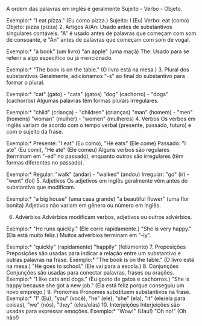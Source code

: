 A ordem das palavras em inglês é geralmente Sujeito - Verbo - Objeto.

Exemplo:*
"I eat pizza." (Eu como pizza.)
Sujeito: I (Eu)
Verbo: eat (como)
Objeto: pizza (pizza)
2. Artigos
A/An: Usado antes de substantivos singulares contáveis. "A" é usado antes de palavras que começam com som de consoante, e "An" antes de palavras que começam com som de vogal.

Exemplo:*
"a book" (um livro)
"an apple" (uma maçã)
The: Usado para se referir a algo específico ou já mencionado.

Exemplo:*
"The book is on the table." (O livro está na mesa.)
3. Plural dos substantivos
Geralmente, adicionamos "-s" ao final do substantivo para formar o plural.

Exemplo:*
"cat" (gato) - "cats" (gatos)
"dog" (cachorro) - "dogs" (cachorros)
Algumas palavras têm formas plurais irregulares.

Exemplo:*
"child" (criança) - "children" (crianças)
"man" (homem) - "men" (homens)
"woman" (mulher) - "women" (mulheres)
4. Verbos
Os verbos em inglês variam de acordo com o tempo verbal (presente, passado, futuro) e com o sujeito da frase.

Exemplo:*
Presente: "I eat" (Eu como), "He eats" (Ele come)
Passado: "I ate" (Eu comi), "He ate" (Ele comeu)
Alguns verbos são regulares (terminam em "-ed" no passado), enquanto outros são irregulares (têm formas diferentes no passado).

Exemplo:*
Regular: "walk" (andar) - "walked" (andou)
Irregular: "go" (ir) - "went" (foi)
5. Adjetivos
Os adjetivos em inglês geralmente vêm antes do substantivo que modificam.

Exemplo:*
"a big house" (uma casa grande)
"a beautiful flower" (uma flor bonita)
Adjetivos não variam em gênero ou número em inglês.

6. Advérbios
Advérbios modificam verbos, adjetivos ou outros advérbios.

Exemplo:*
"He runs quickly." (Ele corre rapidamente.)
"She is very happy." (Ela está muito feliz.)
Muitos advérbios terminam em "-ly".

Exemplo:*
"quickly" (rapidamente)
"happily" (felizmente)
7. Preposições
Preposições são usadas para indicar a relação entre um substantivo e outras palavras na frase.
Exemplo:*
"The book is on the table." (O livro está na mesa.)
"He goes to school." (Ele vai para a escola.)
8. Conjunções
Conjunções são usadas para conectar palavras, frases ou orações.
Exemplo:*
"I like cats and dogs." (Eu gosto de gatos e cachorros.)
"She is happy because she got a new job." (Ela está feliz porque conseguiu um novo emprego.)
9. Pronomes
Pronomes substituem substantivos na frase.
Exemplo:*
"I" (Eu), "you" (você), "he" (ele), "she" (ela), "it" (ele/ela para coisas), "we" (nós), "they" (eles/elas)
10. Interjeições
Interjeições são usadas para expressar emoções.
Exemplo:*
"Wow!" (Uau!)
"Oh no!" (Oh não!)